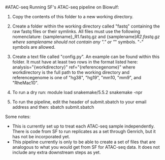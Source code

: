 #ATAC-seq
Running SF's ATAC-seq pipeline on Biowulf:

1. Copy the contents of this folder to a new working directory.

2. Create a folder within the working directory called "fastq" containing the raw fastq files or their symlinks. All files must use the following nomenclature: {samplename}_R1.fastq.gz and {samplename}_R2.fastq.gz where samplename should not contain any "." or "_" symbols. "-" symbols are allowed.

3. Create a text file called "config.py". An example can be found within this folder. It must have at least two rows in the format listed here:
   analysis="{workdirectory}"
   ref="{referencegenome}"
where workdirectory is the full path to the working directory and referencegenome is one of "hg38", "hg19", "mm10, "mm9", and "RheMac10".

4. To run a dry run:
   module load snakemake/5.5.2
   snakemake -npr

5. To run the pipeline, edit the header of submit.sbatch to your email address and then:
    sbatch submit.sbatch



Some notes:
- This is currently set up to treat each ATAC-seq sample independently. There is code from SF to run replicates as a set through Genrich, but it has not be incorporated yet.
- This pipeline currently is only to be able to create a set of files that are analogous to what you would get from SF for ATAC-seq data. It does not include any extra downstream steps as yet.
